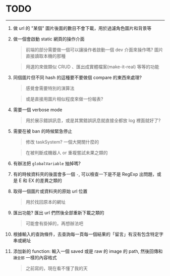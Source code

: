 # TODO

---

1.  做 url 的 "某個" 圖片後面的數目不會下載，用於過濾角色圖片和背景等

2.  做一個會啟動 static 網頁的操作介面

    > 前端的部分需要做一個可以讓操作者啟動一個 dev 介面來操作嗎? 圖片直接讀取本機的那種

    > 用選的來做類似 CRUD 、匯出成實體檔案(make-it-real) 等等的功能

3.  同個圖片但不同 hash 的這種要不要做個 compare 的東西來處理?

    > 感覺會需要特別的演算法

    > 或是直接用圖片相似程度來做一份報表?

4.  需要一個 verbose mode

    > 用於展示錯誤訊息，或是其實錯誤訊息就直接全都放 log 裡面就好了?

5.  需要在被 ban 的時候緊急停止

    > 修改 taskSystem? 一個大開關什麼的

    > 在被判斷成機器人 or 重複嘗試未果之類的

6.  有辦法把 `globalVariable` 抽掉嗎?

7.  有的時候資料夾的後面會多一個 `-`, 可以檢查一下是不是 RegExp 出問題，或是 E 和 EX 的差異之類的

8.  取得一個圖片或資料夾的原始 url 位置

    > 用於找回原本的網址

9.  匯出功能? 匯出 url 們然後全部重新下載之類的

    > 可能會有掛掉的，再想辦法吧

10. 根據輸入的查詢條件，去查詢每一頁每一個結果的「留言」有沒有包含特定字串或網址

11. 添加新的 function: 輸入一個 saved 或是 raw 的 image 的 path, 然後回傳和 `讀全部` 一樣的內容格式

    > 之前寫的，現在看不懂了我的天
